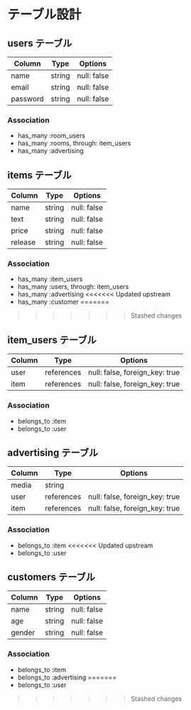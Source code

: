 # テーブル設計

## users テーブル

| Column   | Type   | Options     |
| -------- | ------ | ----------- |
| name     | string | null: false |
| email    | string | null: false |
| password | string | null: false |

### Association

- has_many :room_users
- has_many :rooms, through: item_users
- has_many :advertising

## items テーブル

| Column    | Type   | Options     |
| --------- | ------ | ----------- |
| name      | string | null: false |
| text      | string | null: false |
| price     | string | null: false |
| release   | string | null: false |

### Association

- has_many :item_users
- has_many :users, through: item_users
- has_many :advertising
<<<<<<< Updated upstream
- has_many :customer
=======
>>>>>>> Stashed changes

## item_users テーブル

| Column | Type       | Options                        |
| ------ | ---------- | ------------------------------ |
| user   | references | null: false, foreign_key: true |
| item   | references | null: false, foreign_key: true |

### Association

- belongs_to :item
- belongs_to :user

## advertising テーブル

| Column  | Type       | Options                        |
| ------- | ---------- | ------------------------------ |
| media   | string     |                                |
| user    | references | null: false, foreign_key: true |
| item    | references | null: false, foreign_key: true |

### Association

- belongs_to :item
<<<<<<< Updated upstream
- belongs_to :user

## customers テーブル

| Column   | Type   | Options     |
| -------- | ------ | ----------- |
| name     | string | null: false |
| age      | string | null: false |
| gender   | string | null: false |

### Association

- belongs_to :item
- belongs_to :advertising
=======
- belongs_to :user
>>>>>>> Stashed changes
